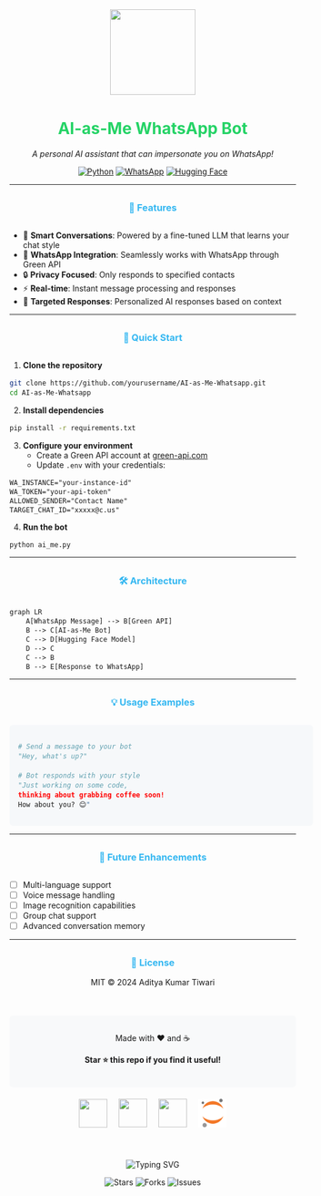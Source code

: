 <div align="center">
  <img src="https://cdn-icons-png.flaticon.com/512/5969/5969113.png" width="150" height="150"/>
  <h1 style="color: #25D366;">AI-as-Me WhatsApp Bot</h1>
  <p><i>A personal AI assistant that can impersonate you on WhatsApp!</i></p>

  [![Python](https://img.shields.io/badge/Python-3.10%2B-blue.svg)](https://www.python.org/downloads/)
  [![WhatsApp](https://img.shields.io/badge/WhatsApp-25D366?logo=whatsapp&logoColor=white)](https://www.whatsapp.com)
  [![Hugging Face](https://img.shields.io/badge/🤗%20Hugging%20Face-Spaces-yellow)](https://huggingface.co/spaces)
</div>

---

<div align="center" style="margin: 30px 0;">
  <h3 style="color: #34B7F1;">🌟 Features</h3>
</div>

- 🧠 **Smart Conversations**: Powered by a fine-tuned LLM that learns your chat style
- 📱 **WhatsApp Integration**: Seamlessly works with WhatsApp through Green API
- 🔒 **Privacy Focused**: Only responds to specified contacts
- ⚡ **Real-time**: Instant message processing and responses
- 🎯 **Targeted Responses**: Personalized AI responses based on context

---

<div align="center" style="margin: 30px 0;">
  <h3 style="color: #34B7F1;">🚀 Quick Start</h3>
</div>

1. **Clone the repository**
```bash
git clone https://github.com/yourusername/AI-as-Me-Whatsapp.git
cd AI-as-Me-Whatsapp
```

2. **Install dependencies**
```bash
pip install -r requirements.txt
```

3. **Configure your environment**
   - Create a Green API account at [green-api.com](https://green-api.com)
   - Update `.env` with your credentials:
```properties
WA_INSTANCE="your-instance-id"
WA_TOKEN="your-api-token"
ALLOWED_SENDER="Contact Name"
TARGET_CHAT_ID="xxxxx@c.us"
```

4. **Run the bot**
```bash
python ai_me.py
```

---

<div align="center" style="margin: 30px 0;">
  <h3 style="color: #34B7F1;">🛠️ Architecture</h3>
</div>

```mermaid
graph LR
    A[WhatsApp Message] --> B[Green API]
    B --> C[AI-as-Me Bot]
    C --> D[Hugging Face Model]
    D --> C
    C --> B
    B --> E[Response to WhatsApp]
```

---

<div align="center" style="margin: 30px 0;">
  <h3 style="color: #34B7F1;">💡 Usage Examples</h3>
</div>

<div style="width: 100%; background-color: #f6f8fa; padding: 15px; border-radius: 6px;">

```python
# Send a message to your bot
"Hey, what's up?"

# Bot responds with your style
"Just working on some code, 
thinking about grabbing coffee soon! 
How about you? 😊"
```

</div>

---

<div align="center" style="margin: 30px 0;">
  <h3 style="color: #34B7F1;">🔮 Future Enhancements</h3>
</div>

- [ ] Multi-language support
- [ ] Voice message handling
- [ ] Image recognition capabilities
- [ ] Group chat support
- [ ] Advanced conversation memory

---

<div align="center" style="margin: 30px 0;">
  <h3 style="color: #34B7F1;">📜 License</h3>
  <p>MIT © 2024 Aditya Kumar Tiwari</p>
</div>

<div align="center" style="margin-top: 50px; padding: 20px; background-color: #f8f9fa; border-radius: 6px;">
  <p style="margin: 10px 0;">Made with ❤️ and ☕</p>
  <p style="font-weight: bold;">Star ⭐ this repo if you find it useful!</p>
</div>
<div align="center" style="margin: 30px 0;">
  <div class="tech-stack" style="display: flex; justify-content: center; gap: 20px; margin: 20px 0;">
    <img src="https://www.vectorlogo.zone/logos/python/python-icon.svg" width="50" height="50" class="tech-icon" style="animation: float 3s ease-in-out infinite;"/>
    <img src="https://www.vectorlogo.zone/logos/whatsapp/whatsapp-icon.svg" width="50" height="50" class="tech-icon" style="animation: float 3s ease-in-out infinite 0.2s;"/>
    <img src="https://huggingface.co/front/assets/huggingface_logo-noborder.svg" width="50" height="50" class="tech-icon" style="animation: float 3s ease-in-out infinite 0.4s;"/>
    <img src="https://raw.githubusercontent.com/devicons/devicon/master/icons/jupyter/jupyter-original.svg" width="50" height="50" class="tech-icon" style="animation: float 3s ease-in-out infinite 0.4s;"/>
  </div>
</div>

<style>
@keyframes float {
  0% { transform: translateY(0px); }
  50% { transform: translateY(-10px); }
  100% { transform: translateY(0px); }
}
.tech-icon:hover {
  transform: scale(1.2);
  transition: transform 0.3s ease;
}
</style>
<div align="center">
    <br>
    <img src="https://readme-typing-svg.herokuapp.com?font=Fira+Code&pause=1000&color=FF69B4&center=true&vCenter=true&width=435&lines=Built+with+%E2%9D%A4%EF%B8%8F;Feel+free+to+contribute!" alt="Typing SVG" />
    <p align="center">
        <img src="https://img.shields.io/github/stars/adityak8340/AI-as-Me-Whatsapp?style=social" alt="Stars">
        <img src="https://img.shields.io/github/forks/adityak8340/AI-as-Me-Whatsapp?style=social" alt="Forks">
        <img src="https://img.shields.io/github/issues/adityak8340/AI-as-Me-Whatsapp?style=social" alt="Issues">
    </p>
</div>